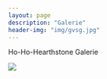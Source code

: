 ```yaml
---
layout: page
description: "Galerie"
header-img: "img/gvsg.jpg"
---
```


<script src="//ajax.googleapis.com/ajax/libs/jquery/1.11.2/jquery.min.js"></script>
<script src="/js/lightbox.min.js"></script>
<link href="/css/lightbox.css" rel="stylesheet" />

<p>Ho-Ho-Hearthstone Galerie</p>

<a href="../img/hohohearthstone/hohohearthstone-1.jpg" data-lightbox="1" title="Ho-Ho-Hearthstone">
	<img src="../img/hohohearthstone/hohohearthstone-thumb-1.jpg">
</a>

